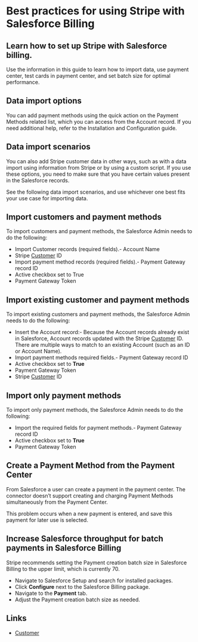 # Best practices for using Stripe with Salesforce Billing

## Learn how to set up Stripe with Salesforce billing.

Use the information in this guide to learn how to import data, use payment
center, test cards in payment center, and set batch size for optimal
performance.

## Data import options

You can add payment methods using the quick action on the Payment Methods
related list, which you can access from the Account record. If you need
additional help, refer to the Installation and Configuration guide.

## Data import scenarios

You can also add Stripe customer data in other ways, such as with a data import
using information from Stripe or by using a custom script. If you use these
options, you need to make sure that you have certain values present in the
Salesforce records.

See the following data import scenarios, and use whichever one best fits your
use case for importing data.

## Import customers and payment methods

To import customers and payment methods, the Salesforce Admin needs to do the
following:

- Import Customer records (required fields).- Account Name
- Stripe [Customer](https://docs.stripe.com/api/customers/retrieve) ID
- Import payment method records (required fields).- Payment Gateway record ID
- Active checkbox set to True
- Payment Gateway Token

## Import existing customer and payment methods

To import existing customers and payment methods, the Salesforce Admin needs to
do the following:

- Insert the Account record:- Because the Account records already exist in
Salesforce, Account records updated with the Stripe
[Customer](https://docs.stripe.com/api/customers/retrieve) ID. There are
multiple ways to match to an existing Account (such as an ID or Account Name).
- Import payment methods required fields.- Payment Gateway record ID
- Active checkbox set to **True**
- Payment Gateway Token
- Stripe [Customer](https://docs.stripe.com/api/customers/retrieve) ID

## Import only payment methods

To import only payment methods, the Salesforce Admin needs to do the following:

- Import the required fields for payment methods.- Payment Gateway record ID
- Active checkbox set to **True**
- Payment Gateway Token

## Create a Payment Method from the Payment Center

From Salesforce a user can create a payment in the payment center. The connector
doesn’t support creating and charging Payment Methods simultaneously from the
Payment Center.

This problem occurs when a new payment is entered, and save this payment for
later use is selected.

## Increase Salesforce throughput for batch payments in Salesforce Billing

Stripe recommends setting the Payment creation batch size in Salesforce Billing
to the upper limit, which is currently 70.

- Navigate to Salesforce Setup and search for installed packages.
- Click **Configure** next to the Salesforce Billing package.
- Navigate to the **Payment** tab.
- Adjust the Payment creation batch size as needed.

## Links

- [Customer](https://docs.stripe.com/api/customers/retrieve)
